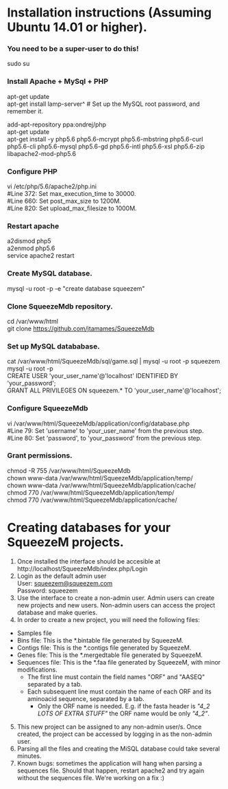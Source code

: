 # Installation instructions (Assuming Ubuntu 14.01 or higher).

### You need to be a super-user to do this!

sudo su

### Install Apache + MySql + PHP
apt-get update  
apt-get install lamp-server^ # Set up the MySQL root password, and remember it.

add-apt-repository ppa:ondrej/php  
apt-get update  
apt-get install -y php5.6 php5.6-mcrypt php5.6-mbstring php5.6-curl php5.6-cli php5.6-mysql php5.6-gd php5.6-intl php5.6-xsl php5.6-zip libapache2-mod-php5.6

### Configure PHP
vi /etc/php/5.6/apache2/php.ini  
#Line 372: Set max_execution_time to 30000.  
#Line 660: Set post_max_size to 1200M.  
#Líne 820: Set upload_max_filesize to 1000M.  

### Restart apache
a2dismod php5  
a2enmod php5.6  
service apache2 restart  

### Create MySQL database.
mysql -u root -p -e "create database squeezem"  

### Clone SqueezeMdb repository.
cd /var/www/html  
git clone https://github.com/jtamames/SqueezeMdb  

### Set up MySQL datababase.
cat /var/www/html/SqueezeMdb/sql/game.sql | mysql -u root -p squeezem  
mysql -u root -p  
CREATE USER 'your_user_name'@'localhost' IDENTIFIED BY 'your_password';  
GRANT ALL PRIVILEGES ON squeezem.* TO 'your_user_name'@'localhost';  

### Configure SqueezeMdb
vi /var/www/html/SqueezeMdb/application/config/database.php  
#Line 79: Set 'username' to 'your_user_name' from the previous step.  
#Line 80: Set 'password', to 'your_password' from the previous step.  

### Grant permissions.
chmod -R 755 /var/www/html/SqueezeMdb  
chown www-data /var/www/html/SqueezeMdb/application/temp/  
chown www-data /var/www/html/SqueezeMdb/application/cache/  
chmod 770 /var/www/html/SqueezeMdb/application/temp/  
chmod 770 /var/www/html/SqueezeMdb/application/cache/

# Creating databases for your SqueezeM projects.
1. Once installed the interface should be accesible at http://localhost/SqueezeMdb/index.php/Login
2. Login as the default admin user  
   User: squeezem@squeezem.com  
   Password: squeezem
3. Use the interface to create a non-admin user. Admin users can create new projects and new users. Non-admin users can access the project database and make queries.  
4. In order to create a new project, you will need the following files:
  * Samples file
  * Bins file: This is the *.bintable file generated by SqueezeM.
  * Contigs file: This is the *.contigs file generated by SqueezeM.
  * Genes file: This is the *.mergedtable file generated by SqueezeM.
  * Sequences file: This is the *.faa file generated by SqueezeM, with minor modifications.
    * The first line must contain the field names "ORF" and "AASEQ" separated by a tab.
    * Each subsequent line must contain the name of each ORF and its aminoacid sequence, separated by a tab.
        * Only the ORF name is needed. E.g. if the fasta header is *"4_2 LOTS OF EXTRA STUFF"* the ORF name would be only *"4_2"*.
5. This new project can be assigned to any non-admin user/s. Once created, the project can be accessed by logging in as the non-admin user.
6. Parsing all the files and creating the MiSQL database could take several minutes.
6. Known bugs: sometimes the application will hang when parsing a sequences file. Should that happen, restart apache2 and try again without the sequences file. We're working on a fix :)
